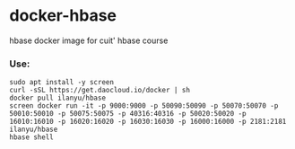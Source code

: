 # docker-hbase

hbase docker image for cuit' hbase course

### Use:

	sudo apt install -y screen
	curl -sSL https://get.daocloud.io/docker | sh
	docker pull ilanyu/hbase
	screen docker run -it -p 9000:9000 -p 50090:50090 -p 50070:50070 -p 50010:50010 -p 50075:50075 -p 40316:40316 -p 50020:50020 -p 16010:16010 -p 16020:16020 -p 16030:16030 -p 16000:16000 -p 2181:2181 ilanyu/hbase
	hbase shell


